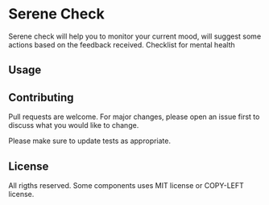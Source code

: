 # Serene Check

Serene check will help you to monitor your current mood, will suggest some actions based on the feedback received.
Checklist for mental health

## Usage


## Contributing

Pull requests are welcome. For major changes, please open an issue first
to discuss what you would like to change.

Please make sure to update tests as appropriate.

## License

All rigths reserved.
Some components uses MIT license or COPY-LEFT license.

